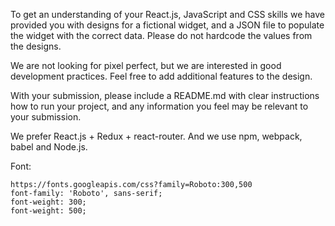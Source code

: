 To get an understanding of your React.js, JavaScript and CSS skills we have provided you with designs for a fictional widget, and a JSON file to populate the widget with the correct data. Please do not hardcode the values from the designs.

We are not looking for pixel perfect, but we are interested in good development practices. Feel free to add additional features to the design.

With your submission, please include a README.md with clear instructions how to run your project, and any information you feel may be relevant to your submission.

We prefer React.js + Redux + react-router. And we use npm, webpack, babel and Node.js. 

Font:
```
https://fonts.googleapis.com/css?family=Roboto:300,500
font-family: 'Roboto', sans-serif;
font-weight: 300;
font-weight: 500;
```
